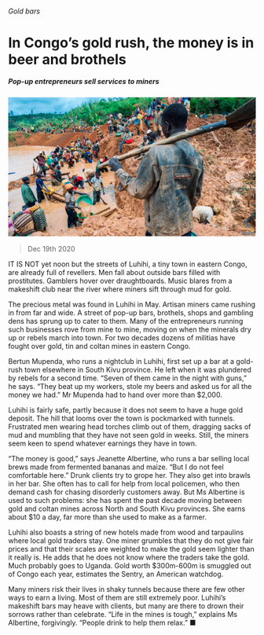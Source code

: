 ###### Gold bars

# In Congo’s gold rush, the money is in beer and brothels 

##### Pop-up entrepreneurs sell services to miners 

![image](images/20201219_MAP004_0.jpg) 

> Dec 19th 2020 


IT IS NOT yet noon but the streets of Luhihi, a tiny town in eastern Congo, are already full of revellers. Men fall about outside bars filled with prostitutes. Gamblers hover over draughtboards. Music blares from a makeshift club near the river where miners sift through mud for gold.


The precious metal was found in Luhihi in May. Artisan miners came rushing in from far and wide. A street of pop-up bars, brothels, shops and gambling dens has sprung up to cater to them. Many of the entrepreneurs running such businesses rove from mine to mine, moving on when the minerals dry up or rebels march into town. For two decades dozens of militias have fought over gold, tin and coltan mines in eastern Congo.



Bertun Mupenda, who runs a nightclub in Luhihi, first set up a bar at a gold-rush town elsewhere in South Kivu province. He left when it was plundered by rebels for a second time. “Seven of them came in the night with guns,” he says. “They beat up my workers, stole my beers and asked us for all the money we had.” Mr Mupenda had to hand over more than $2,000.


Luhihi is fairly safe, partly because it does not seem to have a huge gold deposit. The hill that looms over the town is pockmarked with tunnels. Frustrated men wearing head torches climb out of them, dragging sacks of mud and mumbling that they have not seen gold in weeks. Still, the miners seem keen to spend whatever earnings they have in town.


“The money is good,” says Jeanette Albertine, who runs a bar selling local brews made from fermented bananas and maize. “But I do not feel comfortable here.” Drunk clients try to grope her. They also get into brawls in her bar. She often has to call for help from local policemen, who then demand cash for chasing disorderly customers away. But Ms Albertine is used to such problems: she has spent the past decade moving between gold and coltan mines across North and South Kivu provinces. She earns about $10 a day, far more than she used to make as a farmer.


Luhihi also boasts a string of new hotels made from wood and tarpaulins where local gold traders stay. One miner grumbles that they do not give fair prices and that their scales are weighted to make the gold seem lighter than it really is. He adds that he does not know where the traders take the gold. Much probably goes to Uganda. Gold worth $300m-600m is smuggled out of Congo each year, estimates the Sentry, an American watchdog.


Many miners risk their lives in shaky tunnels because there are few other ways to earn a living. Most of them are still extremely poor. Luhihi’s makeshift bars may heave with clients, but many are there to drown their sorrows rather than celebrate. “Life in the mines is tough,” explains Ms Albertine, forgivingly. “People drink to help them relax.” ■

